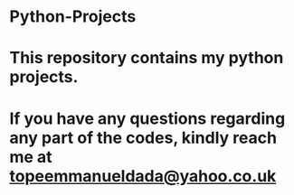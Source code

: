 # Python-Projects
# This repository contains my python projects.
# If you have any questions regarding any part of the codes, kindly reach me at topeemmanueldada@yahoo.co.uk
